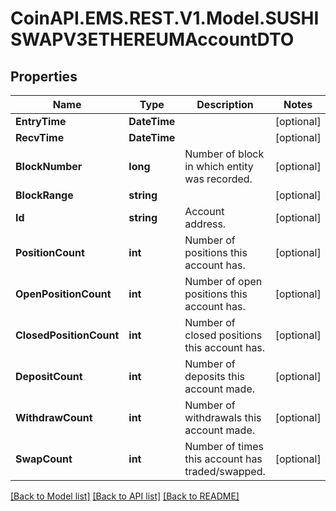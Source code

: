
# CoinAPI.EMS.REST.V1.Model.SUSHISWAPV3ETHEREUMAccountDTO

## Properties

Name | Type | Description | Notes
------------ | ------------- | ------------- | -------------
**EntryTime** | **DateTime** |  | [optional] 
**RecvTime** | **DateTime** |  | [optional] 
**BlockNumber** | **long** | Number of block in which entity was recorded. | [optional] 
**BlockRange** | **string** |  | [optional] 
**Id** | **string** | Account address. | [optional] 
**PositionCount** | **int** | Number of positions this account has. | [optional] 
**OpenPositionCount** | **int** | Number of open positions this account has. | [optional] 
**ClosedPositionCount** | **int** | Number of closed positions this account has. | [optional] 
**DepositCount** | **int** | Number of deposits this account made. | [optional] 
**WithdrawCount** | **int** | Number of withdrawals this account made. | [optional] 
**SwapCount** | **int** | Number of times this account has traded/swapped. | [optional] 

[[Back to Model list]](../README.md#documentation-for-models)
[[Back to API list]](../README.md#documentation-for-api-endpoints)
[[Back to README]](../README.md)


